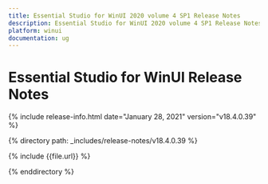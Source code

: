 ```yaml
---
title: Essential Studio for WinUI 2020 volume 4 SP1 Release Notes  
description: Essential Studio for WinUI 2020 volume 4 SP1 Release Notes  
platform: winui
documentation: ug
---
```


# Essential Studio for WinUI  Release Notes  

{% include release-info.html date="January 28, 2021"  version="v18.4.0.39" %} 


{% directory path: _includes/release-notes/v18.4.0.39 %}

{% include {{file.url}} %}

{% enddirectory %}